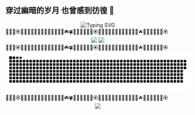 ## 穿过幽暗的岁月 也曾感到彷徨 💐

  <!-- dynamic typing effect 动态打字效果 -->
  <div align="center">
  <img src="https://readme-typing-svg.demolab.com?font=Fira+Code&pause=1000&width=435&lines=console.log(%22Hello%2C%20World%22);&center=true&size=27" alt="Typing SVG" />
  </div>
  💐🌸💮🏵️🌹🥀🌺🌻🌼🌷🌱🌲🌳🌴🌵🌾🌿☘️🍀🍁🍂🍃💐🌸💮🏵️🌹🌺🌻🌼🌷🌱🌲🌳🌴🌵🌾🌿☘🍁🍂🍃💐🌸💮🏵️
   <div align="center">
     <img height="200px" src="https://github-readme-stats.vercel.app/api?username=ricardoo9&show_icons=true&theme=radical" />
     <img height="200px" src="https://cdn.jsdelivr.net/gh/sun0225SUN/sun0225SUN/assets/images/coding.gif" />
  </div>
  💐🌸💮🏵️🌹🥀🌺🌻🌼🌷🌱🌲🌳🌴🌵🌾🌿☘️🍀🍁🍂🍃💐🌸💮🏵️🌹🌺🌻🌼🌷🌱🌲🌳🌴🌵🌾🌿☘🍁🍂🍃💐🌸💮🏵️
 <div>
  <source media="(prefers-color-scheme: dark)" srcset="https://raw.githubusercontent.com/ricardoo9/ricardoo9/output/github-contribution-grid-snake-dark.svg">
  <source media="(prefers-color-scheme: light)" srcset="https://raw.githubusercontent.com/ricardoo9/ricardoo9/output/github-contribution-grid-snake.svg">
  <img alt="github contribution grid snake animation" src="https://raw.githubusercontent.com/ricardoo9/ricardoo9/output/github-contribution-grid-snake.svg">
 </div>
   💐🌸💮🏵️🌹🥀🌺🌻🌼🌷🌱🌲🌳🌴🌵🌾🌿☘️🍀🍁🍂🍃💐🌸💮🏵️🥀🌺🌻🌼🌷🌱🌲🌳🌴🌵🌾🌿☘🍁🍂🍃💐🌸💮🏵️
<div align="center"> <img src="https://github-readme-activity-graph.vercel.app/graph?username=ricardoo9&theme=xcode" /> </div>


